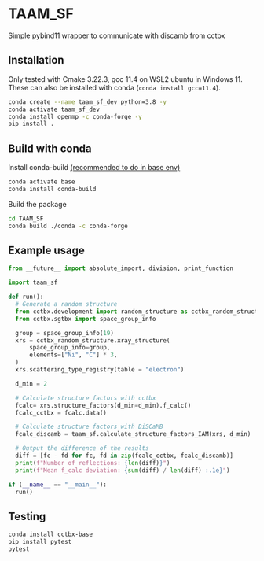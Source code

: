 # TAAM_SF

Simple pybind11 wrapper to communicate with discamb from cctbx

## Installation

Only tested with Cmake 3.22.3, gcc 11.4 on WSL2 ubuntu in Windows 11.
These can also be installed with conda (`conda install gcc=11.4`).

```bash
conda create --name taam_sf_dev python=3.8 -y
conda activate taam_sf_dev
conda install openmp -c conda-forge -y
pip install .
```

## Build with conda
Install conda-build [(recommended to do in base env)](https://docs.conda.io/projects/conda-build/en/latest/install-conda-build.html)

```bash
conda activate base
conda install conda-build
```

Build the package
```bash
cd TAAM_SF
conda build ./conda -c conda-forge
```

## Example usage

```python
from __future__ import absolute_import, division, print_function

import taam_sf

def run():
  # Generate a random structure
  from cctbx.development import random_structure as cctbx_random_structure
  from cctbx.sgtbx import space_group_info

  group = space_group_info(19)
  xrs = cctbx_random_structure.xray_structure(
      space_group_info=group,
      elements=["Ni", "C"] * 3,
  )
  xrs.scattering_type_registry(table = "electron")

  d_min = 2

  # Calculate structure factors with cctbx
  fcalc= xrs.structure_factors(d_min=d_min).f_calc()
  fcalc_cctbx = fcalc.data()

  # Calculate structure factors with DiSCaMB
  fcalc_discamb = taam_sf.calculate_structure_factors_IAM(xrs, d_min)

  # Output the difference of the results
  diff = [fc - fd for fc, fd in zip(fcalc_cctbx, fcalc_discamb)]
  print(f"Number of reflections: {len(diff)}")
  print(f"Mean f_calc deviation: {sum(diff) / len(diff) :.1e}")

if (__name__ == "__main__"):
  run()
```

## Testing

```bash
conda install cctbx-base
pip install pytest
pytest
```
